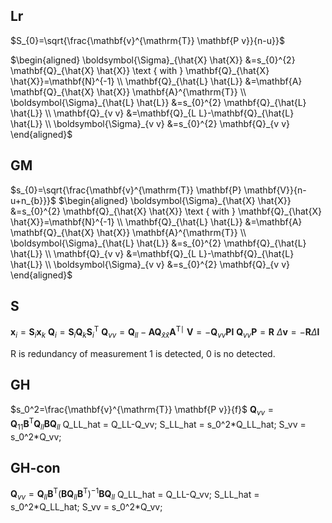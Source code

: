 ## Lr
$S_{0}=\sqrt{\frac{\mathbf{v}^{\mathrm{T}} \mathbf{P v}}{n-u}}$

$\begin{aligned} \boldsymbol{\Sigma}_{\hat{X} \hat{X}} &=s_{0}^{2} \mathbf{Q}_{\hat{X} \hat{X}} \text { with } \mathbf{Q}_{\hat{X} \hat{X}}=\mathbf{N}^{-1} \\ \mathbf{Q}_{\hat{L} \hat{L}} &=\mathbf{A} \mathbf{Q}_{\hat{X} \hat{X}} \mathbf{A}^{\mathrm{T}} \\ \boldsymbol{\Sigma}_{\hat{L} \hat{L}} &=s_{0}^{2} \mathbf{Q}_{\hat{L} \hat{L}} \\ \mathbf{Q}_{v v} &=\mathbf{Q}_{L L}-\mathbf{Q}_{\hat{L} \hat{L}} \\ \boldsymbol{\Sigma}_{v v} &=s_{0}^{2} \mathbf{Q}_{v v} \end{aligned}$

 
## GM
$s_{0}=\sqrt{\frac{\mathbf{v}^{\mathrm{T}} \mathbf{P} \mathbf{V}}{n-u+n_{b}}}$
$\begin{aligned} \boldsymbol{\Sigma}_{\hat{X} \hat{X}} &=s_{0}^{2} \mathbf{Q}_{\hat{X} \hat{X}} \text { with } \mathbf{Q}_{\hat{X} \hat{X}}=\mathbf{N}^{-1} \\ \mathbf{Q}_{\hat{L} \hat{L}} &=\mathbf{A} \mathbf{Q}_{\hat{X} \hat{X}} \mathbf{A}^{\mathrm{T}} \\ \boldsymbol{\Sigma}_{\hat{L} \hat{L}} &=s_{0}^{2} \mathbf{Q}_{\hat{L} \hat{L}} \\ \mathbf{Q}_{v v} &=\mathbf{Q}_{L L}-\mathbf{Q}_{\hat{L} \hat{L}} \\ \boldsymbol{\Sigma}_{v v} &=s_{0}^{2} \mathbf{Q}_{v v} \end{aligned}$

## S

$\mathbf{x}_i=\mathbf{S}_i \mathbf{x}_k$
$\mathbf{Q}_i=\mathbf{S}_i \mathbf{Q}_k \mathbf{S}_i^{\mathrm{T}}$
$\mathbf{Q}_{v v}=\mathbf{Q}_{l l}-\mathbf{A} \mathbf{Q}_{\hat{x} \hat{x}} \mathbf{A}^{\mathrm{T} \mid}$
$\mathbf{V}=-\mathbf{Q}_{v v} \mathbf{P l}$
$\mathbf{Q}_{v v} \mathbf{P}=\mathbf{R}$
$\Delta \mathbf{v}=-\mathbf{R} \Delta \mathbf{l}$

R is redundancy of measurement
1 is detected, 0 is no detected.


 

## GH
$s_0^2=\frac{\mathbf{v}^{\mathrm{T}} \mathbf{P v}}{f}$
$\mathbf{Q}_{v v}=\mathbf{Q}_{1 1} \mathbf{B}^{\mathrm{T}} \mathbf{Q}_{ll} \mathbf{B} \mathbf{Q}_{l l}$
Q_LL_hat = Q_LL-Q_vv;
S_LL_hat = s_0^2\*Q_LL_hat;
S_vv = s_0^2*Q_vv; 

## GH-con
$\mathbf{Q}_{v v}=\mathbf{Q}_{l l} \mathbf{B}^{\mathrm{T}}\left(\mathbf{B} \mathbf{Q}_{l l} \mathbf{B}^{\mathrm{T}}\right)^{-1} \mathbf{B} \mathbf{Q}_{l l}$
Q_LL_hat = Q_LL-Q_vv;
S_LL_hat = s_0^2\*Q_LL_hat;
S_vv = s_0^2*Q_vv; 
